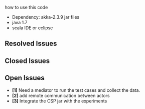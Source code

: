 how to use this code
- Dependency:  akka-2.3.9 jar files
- java 1.7
- scala IDE or eclipse

## Resolved Issues ##


 ## Closed Issues ##
 
 ## Open Issues ##
 - **[1]** Need a mediator to run the test cases and collect the data.
 - **[2]** add remote communication between actors
 - **[3]** Integrate the CSP jar with the experiments  